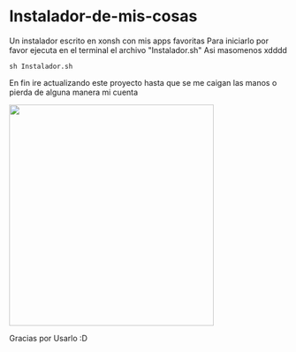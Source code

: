 # Instalador-de-mis-cosas
Un instalador escrito en xonsh con mis apps favoritas
Para iniciarlo por favor ejecuta en el terminal el archivo "Instalador.sh"
Asi masomenos xdddd

```
sh Instalador.sh
```

En fin ire actualizando este proyecto hasta que se me caigan las manos o pierda de alguna manera mi cuenta

<img src="https://github.com/Tom5521/Instalador-de-mis-cosas/blob/d6928d1bb2eed0c9ce66b00fff3d1ac8e84dec4d/gato-BOOM.gif" width="370" height="400" />

Gracias por Usarlo :D
